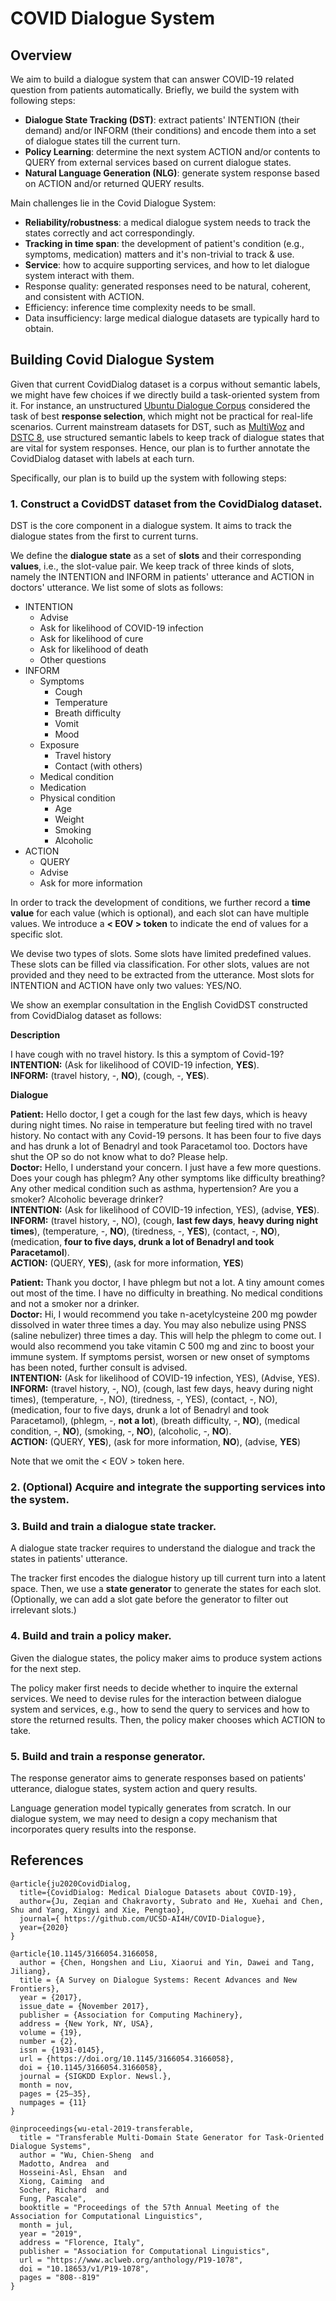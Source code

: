# COVID Dialogue System

## Overview
We aim to build a dialogue system that can answer COVID-19 related question from patients automatically. Briefly, we build the system with following steps:
<!-- - **Natural Language Understanding (NLU)**: parse patient's utterance into predefined slots -->
- **Dialogue State Tracking (DST)**: extract patients' INTENTION (their demand) and/or INFORM (their conditions) and encode them into a set of dialogue states till the current turn.
- **Policy Learning**: determine the next system ACTION and/or contents to QUERY from external services based on current dialogue states.
- **Natural Language Generation (NLG)**: generate system response based on ACTION and/or returned QUERY results.

Main challenges lie in the Covid Dialogue System:
- **Reliability/robustness**: a medical dialogue system needs to track the states correctly and act correspondingly.
- **Tracking in time span**: the development of patient's condition (e.g., symptoms, medication) matters and it's non-trivial to track & use. 
- **Service**: how to acquire supporting services, and how to let dialogue system interact with them.
- Response quality: generated responses need to be natural, coherent, and consistent with ACTION.
- Efficiency: inference time complexity needs to be small.
- Data insufficiency: large medical dialogue datasets are typically hard to obtain.

## Building Covid Dialogue System
Given that current CovidDialog dataset is a corpus without semantic labels, we might have few choices if we directly build a task-oriented system from it. For instance, an unstructured [Ubuntu Dialogue Corpus](https://github.com/rkadlec/ubuntu-ranking-dataset-creator) considered the task of best **response selection**, which might not be practical for real-life scenarios. Current mainstream datasets for DST, such as [MultiWoz](https://github.com/budzianowski/multiwoz) and [DSTC 8](https://github.com/google-research-datasets/dstc8-schema-guided-dialogue), use structured semantic labels to keep track of dialogue states that are vital for system responses. Hence, our plan is to further annotate the CovidDialog dataset with labels at each turn.

Specifically, our plan is to build up the system with following steps:
### 1. Construct a CovidDST dataset from the CovidDialog dataset.
DST is the core component in a dialogue system. It aims to track the dialogue states from the first to current turns. 
<!-- keeping track of dialogue states is vital for the system to decide what ACTION to take and inquire the external knowledge. -->

We define the **dialogue state** as a set of **slots** and their corresponding **values**, i.e., the slot-value pair. We keep track of three kinds of slots, namely the INTENTION and INFORM in patients' utterance and ACTION in doctors' utterance. We list some of slots as follows:
<!-- Note that we treat the description as a separate turn and track the INTENTION and INFORM slots for it. -->
- INTENTION
    - Advise
    - Ask for likelihood of COVID-19 infection
    - Ask for likelihood of cure
    - Ask for likelihood of death
    - Other questions
- INFORM
    - Symptoms
        - Cough
        - Temperature
        - Breath difficulty
        - Vomit
        - Mood
    - Exposure
        - Travel history
        - Contact (with others)
    - Medical condition
    - Medication
    - Physical condition
        - Age
        - Weight
        - Smoking
        - Alcoholic
- ACTION
    - QUERY
    - Advise 
    - Ask for more information

    
In order to track the development of conditions, we further record a **time value** for each value (which is optional), and each slot can have multiple values. We introduce a **< EOV > token** to indicate the end of values for a specific slot.

We devise two types of slots. Some slots have limited predefined values. These slots can be filled via classification. For other slots, values are not provided and they need to be extracted from the utterance. Most slots for INTENTION and ACTION have only two values: YES/NO. 

We show an exemplar consultation in the English CovidDST constructed from CovidDialog dataset as follows:

**Description**

I have cough with no travel history. Is this a symptom of Covid-19?<br>
**INTENTION:** (Ask for likelihood of COVID-19 infection, **YES**). <br>
**INFORM:** (travel history, -, **NO**), (cough, -, **YES**). 

**Dialogue**

**Patient:** Hello doctor, I get a cough for the last few days, which is heavy during night times. No raise in temperature but feeling tired with no travel history. No contact with any Covid-19 persons. It has been four to five days and has drunk a lot of Benadryl and took Paracetamol too. Doctors have shut the OP so do not know what to do? Please help.<br>
**Doctor:** Hello, I understand your concern. I just have a few more questions. Does your cough has phlegm? Any other symptoms like difficulty breathing? Any other medical condition such as asthma, hypertension? Are you a smoker? Alcoholic beverage drinker?<br>
**INTENTION:** (Ask for likelihood of COVID-19 infection, YES), (advise, **YES**). <br>
**INFORM:** (travel history, -, NO), (cough, **last few days**, **heavy during night times**), (temperature, -, **NO**), (tiredness, -, **YES**), (contact, -, **NO**), (medication, **four to five days, drunk a lot of Benadryl and took Paracetamol**). <br>
**ACTION:** (QUERY, **YES**), (ask for more information, **YES**)

**Patient:**
Thank you doctor, I have phlegm but not a lot. A tiny amount comes out most of the time. I have no difficulty in breathing. No medical conditions and not a smoker nor a drinker.<br>
**Doctor:**
Hi, I would recommend you take n-acetylcysteine 200 mg powder dissolved in water three times a day. You may also nebulize using PNSS (saline nebulizer) three times a day. This will help the phlegm to come out. I would also recommend you take vitamin C 500 mg and zinc to boost your immune system. If symptoms persist, worsen or new onset of symptoms has been noted, further consult is advised.<br>
**INTENTION:** (Ask for likelihood of COVID-19 infection, YES), (Advise, YES). <br>
**INFORM:** (travel history, -, NO), (cough, last few days, heavy during night times), (temperature, -, NO), (tiredness, -, YES), (contact, -, NO), (medication, four to five days, drunk a lot of Benadryl and took Paracetamol), (phlegm, -, **not a lot**), (breath difficulty, -, **NO**), (medical condition, -, **NO**), (smoking, -, **NO**), (alcoholic, -, **NO**). <br>
**ACTION:** (QUERY, **YES**), (ask for more information, **NO**), (advise, **YES**)

Note that we omit the < EOV > token here.
### 2. (Optional) Acquire and integrate the supporting services into the system.

### 3. Build and train a dialogue state tracker.
A dialogue state tracker requires to understand the dialogue and track the states in patients' utterance. 

The tracker first encodes the dialogue history up till current turn into a latent space. Then, we use a **state generator** to generate the states for each slot. (Optionally, we can add a slot gate before the generator to filter out irrelevant slots.)

### 4. Build and train a policy maker. 
Given the dialogue states, the policy maker aims to produce system actions for the next step. 

The policy maker first needs to decide whether to inquire the external services. We need to devise rules for the interaction between dialogue system and services, e.g., how to send the query to services and how to store the returned results. Then, the policy maker chooses which ACTION to take.

### 5. Build and train a response generator.
The response generator aims to generate responses based on patients' utterance, dialogue states, system action and query results. 

Language generation model typically generates from scratch. In our dialogue system, we may need to design a copy mechanism that incorporates query results into the response. 

<!-- ## Limitations
- Constructing CovidDST dataset requires tedious labour work. -->


## References

    @article{ju2020CovidDialog,
      title={CovidDialog: Medical Dialogue Datasets about COVID-19},
      author={Ju, Zeqian and Chakravorty, Subrato and He, Xuehai and Chen, Shu and Yang, Xingyi and Xie, Pengtao},
      journal={ https://github.com/UCSD-AI4H/COVID-Dialogue}, 
      year={2020}
    }

    @article{10.1145/3166054.3166058,
      author = {Chen, Hongshen and Liu, Xiaorui and Yin, Dawei and Tang, Jiliang},
      title = {A Survey on Dialogue Systems: Recent Advances and New Frontiers},
      year = {2017},
      issue_date = {November 2017},
      publisher = {Association for Computing Machinery},
      address = {New York, NY, USA},
      volume = {19},
      number = {2},
      issn = {1931-0145},
      url = {https://doi.org/10.1145/3166054.3166058},
      doi = {10.1145/3166054.3166058},
      journal = {SIGKDD Explor. Newsl.},
      month = nov,
      pages = {25–35},
      numpages = {11}
    }

    @inproceedings{wu-etal-2019-transferable,
      title = "Transferable Multi-Domain State Generator for Task-Oriented Dialogue Systems",
      author = "Wu, Chien-Sheng  and
      Madotto, Andrea  and
      Hosseini-Asl, Ehsan  and
      Xiong, Caiming  and
      Socher, Richard  and
      Fung, Pascale",
      booktitle = "Proceedings of the 57th Annual Meeting of the Association for Computational Linguistics",
      month = jul,
      year = "2019",
      address = "Florence, Italy",
      publisher = "Association for Computational Linguistics",
      url = "https://www.aclweb.org/anthology/P19-1078",
      doi = "10.18653/v1/P19-1078",
      pages = "808--819"
    }  
